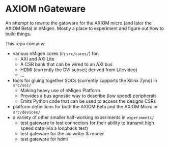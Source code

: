 # AXIOM nGateware
An attempt to rewrite the gateware for the AXIOM micro (and later the AXIOM Beta) in nMigen.
Mostly a place to experiment and figure out how to build things. 

This repo contains:

* various nMigen cores (in `src/cores/`) for:
    * AXI and AXI Lite
    * A CSR bank that can be wired to an AXI bus
    * HDMI (currently the DVI subset; derived from Litevideo)
    * ...
* tools for gluing together SOCs (currently supports the Xilinx Zynq) in `src/soc/`
    * Making heavy use of nMigen Platform
    * Provides a bus agnostic way to describe (low speed) peripherals
    * Emits Python code that can be used to access the designs CSRs
* platform definitions for both the AXIOM Beta and the AXIOM Micro in `src/devices/`
* a variety of other smaller half-working experiments in `experiments/`
    * test gateware to test connectors for their ability to transmit high speed data (via a loopback test)
    * test gateware for the axi writer & reader
    * test gateware for hdmi
 